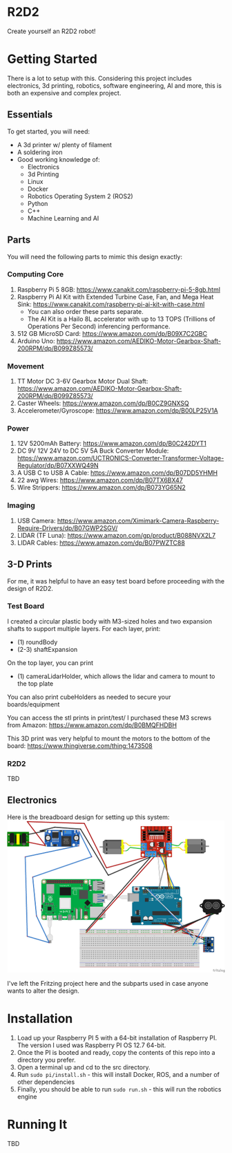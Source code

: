 # R2D2
Create yourself an R2D2 robot!

# Getting Started
There is a lot to setup with this. Considering this project includes electronics, 3d printing, robotics, software engineering, AI and more, this is both an expensive and complex project. 

## Essentials
To get started, you will need:
 - A 3d printer w/ plenty of filament
 - A soldering iron
 - Good working knowledge of: 
    - Electronics
    - 3d Printing
    - Linux
    - Docker
    - Robotics Operating System 2 (ROS2)
    - Python
    - C++
    - Machine Learning and AI

## Parts
You will need the following parts to mimic this design exactly:

### Computing Core
1) Raspberry Pi 5 8GB: https://www.canakit.com/raspberry-pi-5-8gb.html 
2) Raspberry Pi AI Kit with Extended Turbine Case, Fan, and Mega Heat Sink: https://www.canakit.com/raspberry-pi-ai-kit-with-case.html
    - You can also order these parts separate. 
    - The AI Kit is a Hailo 8L accelerator with up to 13 TOPS (Trillions of Operations Per Second) inferencing performance.
3) 512 GB MicroSD Card: https://www.amazon.com/dp/B09X7C2GBC
4) Arduino Uno: https://www.amazon.com/AEDIKO-Motor-Gearbox-Shaft-200RPM/dp/B099Z85573/ 

### Movement
1) TT Motor DC 3-6V Gearbox Motor Dual Shaft: https://www.amazon.com/AEDIKO-Motor-Gearbox-Shaft-200RPM/dp/B099Z85573/
2) Caster Wheels: https://www.amazon.com/dp/B0CZ9GNXSQ
3) Accelerometer/Gyroscope: https://www.amazon.com/dp/B00LP25V1A

### Power
1) 12V 5200mAh Battery: https://www.amazon.com/dp/B0C242DYT1
2) DC 9V 12V 24V to DC 5V 5A Buck Converter Module: https://www.amazon.com/UCTRONICS-Converter-Transformer-Voltage-Regulator/dp/B07XXWQ49N 
3) A USB C to USB A Cable: https://www.amazon.com/dp/B07DD5YHMH 
4) 22 awg Wires: https://www.amazon.com/dp/B07TX6BX47
5) Wire Strippers: https://www.amazon.com/dp/B073YG65N2  

### Imaging
1) USB Camera: https://www.amazon.com/Ximimark-Camera-Raspberry-Require-Drivers/dp/B07GWP2SGV/
2) LIDAR (TF Luna): https://www.amazon.com/gp/product/B088NVX2L7
3) LIDAR Cables: https://www.amazon.com/dp/B07PWZTC88 

## 3-D Prints
For me, it was helpful to have an easy test board before proceeding with the design of R2D2.

### Test Board
I created a circular plastic body with M3-sized holes and two expansion shafts to support multiple layers. For each layer, print:
- (1) roundBody 
- (2-3) shaftExpansion

On the top layer, you can print 
- (1) cameraLidarHolder, which allows the lidar and camera to mount to the top plate

You can also print cubeHolders as needed to secure your boards/equipment

You can access the stl prints in print/test/
I purchased these M3 screws from Amazon: https://www.amazon.com/dp/B0BMQFHDBH

This 3D print was very helpful to mount the motors to the bottom of the board: https://www.thingiverse.com/thing:1473508 

### R2D2
TBD

## Electronics
Here is the breadboard design for setting up this system:
 ![The schematic](schematic/testBoardSchematic.png)

I've left the Fritzing project here and the subparts used in case anyone wants to alter the design.

# Installation
1) Load up your Raspberry PI 5 with a 64-bit installation of Raspberry PI. The version I used was Raspberry PI OS 12.7 64-bit.
2) Once the PI is booted and ready, copy the contents of this repo into a directory you prefer.
3) Open a terminal up and cd to the src directory. 
4) Run ```sudo pi/install.sh``` - this will install Docker, ROS, and a number of other dependencies
5) Finally, you should be able to run ```sudo run.sh``` - this will run the robotics engine

# Running It
TBD